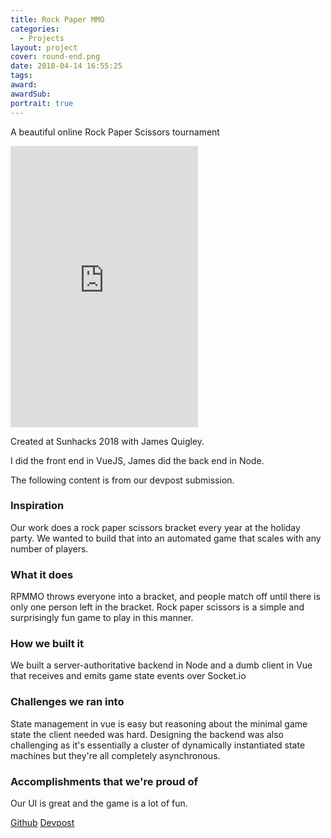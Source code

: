```yaml
---
title: Rock Paper MMO
categories:
  - Projects
layout: project
cover: round-end.png
date: 2018-04-14 16:55:25
tags:
award:
awardSub:
portrait: true
---
```


A beautiful online Rock Paper Scissors tournament

<!-- more -->

<iframe height="450" src="https://www.youtube-nocookie.com/embed/lx1ApLFjP8M?rel=0" frameborder="0" allow="autoplay; encrypted-media" allowfullscreen></iframe>

Created at Sunhacks 2018 with James Quigley.

I did the front end in VueJS, James did the back end in Node.

The following content is from our devpost submission.

### Inspiration

Our work does a rock paper scissors bracket every year at the holiday party. We wanted to build that into an automated game that scales with any number of players.

### What it does

RPMMO throws everyone into a bracket, and people match off until there is only one person left in the bracket. Rock paper scissors is a simple and surprisingly fun game to play in this manner.

### How we built it

We built a server-authoritative backend in Node and a dumb client in Vue that receives and emits game state events over Socket.io

### Challenges we ran into

State management in vue is easy but reasoning about the minimal game state the client needed was hard. Designing the backend was also challenging as it's essentially a cluster of dynamically instantiated state machines but they're all completely asynchronous.

### Accomplishments that we're proud of

Our UI is great and the game is a lot of fun.

[Github](https://github.com/James-Quigley/sunhacks-2018)
[Devpost](https://devpost.com/software/rock-paper-mmo)
